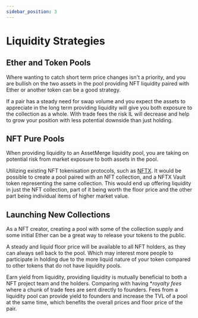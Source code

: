 ```yaml
---
sidebar_position: 3
---
```


# Liquidity Strategies

## Ether and Token Pools
Where wanting to catch short term price changes isn't a priority, and you are bullish on the two assets in the pool providing NFT liquidity paired with Ether or another token can be a good strategy.

If a pair has a steady need for swap volume and you expect the assets to appreciate in the long term providing liquidity will give you both exposure to the collection as a whole. With trade fees the risk IL will decrease and help to grow your position with less potential downside than just holding.

## NFT Pure Pools
When providing liquidity to an AssetMerge liquidity pool, you are taking on potential risk from market exposure to both assets in the pool.

Utilizing existing NFT tokenisation protocols, such as [NFTX](https://nftx.io).
It would be possible to create a pool paired with an NFT collection, and a NFTX Vault token representing the same collection. This would end up offering liquidity in just the NFT collection, part of it being worth the floor price and the other part being individual items of higher market value.

## Launching New Collections
As a NFT creator, creating a pool with some of the collection supply and some initial Ether can be a great way to release your tokens to the public.

A steady and liquid floor price will be available to all NFT holders, as they can always sell back to the pool. Which may interest more people to participate in holding due to the more liquid nature of your token compared to other tokens that do not have liquidity pools.

Earn yield from liquidity, providing liquidity is mutually beneficial to both a NFT project team and the holders. Comparing with having **royalty fees* where a chunk of trade fees are sent directly to founders. Fees from a liquidity pool can provide yield to founders and increase the TVL of a pool at the same time, which benefits the overall prices and floor price of the pair.

